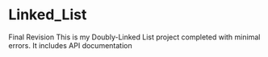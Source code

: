 # Linked_List
Final Revision
This is my Doubly-Linked List project completed with minimal errors. It includes API documentation 
